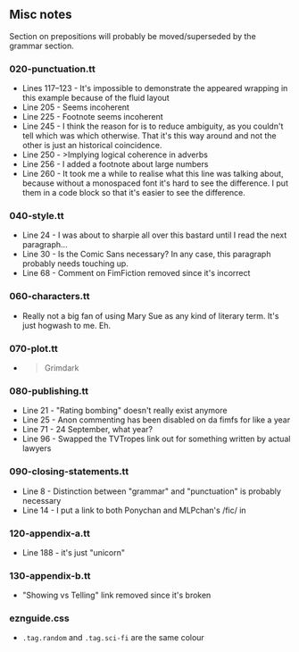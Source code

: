 Misc notes
----------

Section on prepositions will probably be moved/superseded by the grammar section.

### 020-punctuation.tt

* Lines 117–123 - It's impossible to demonstrate the appeared wrapping in this example because of the fluid layout
* Line 205 - Seems incoherent
* Line 225 - Footnote seems incoherent
* Line 245 - I think the reason for is to reduce ambiguity, as you couldn't tell which was which otherwise. That it's this way around and not the other is just an historical coincidence.
* Line 250 - >Implying logical coherence in adverbs
* Line 256 - I added a footnote about large numbers
* Line 260 - It took me a while to realise what this line was talking about, because without a monospaced font it's hard to see the difference. I put them in a code block so that it's easier to see the difference.

### 040-style.tt

* Line 24 - I was about to sharpie all over this bastard until I read the next paragraph...
* Line 30 - Is the Comic Sans necessary? In any case, this paragraph probably needs touching up.
* Line 68 - Comment on FimFiction removed since it's incorrect

### 060-characters.tt

* Really not a big fan of using Mary Sue as any kind of literary term. It's just hogwash to me. Eh.

### 070-plot.tt

* >Grimdark

### 080-publishing.tt

* Line 21 - "Rating bombing" doesn't really exist anymore
* Line 25 - Anon commenting has been disabled on da fimfs for like a year
* Line 71 - 24 September, what year?
* Line 96 - Swapped the TVTropes link out for something written by actual lawyers

### 090-closing-statements.tt

* Line 8 - Distinction between "grammar" and "punctuation" is probably necessary
* Line 14 - I put a link to both Ponychan and MLPchan's /fic/ in

### 120-appendix-a.tt

* Line 188 - it's just "unicorn"

### 130-appendix-b.tt

* "Showing vs Telling" link removed since it's broken

### eznguide.css

* `.tag.random` and `.tag.sci-fi` are the same colour

